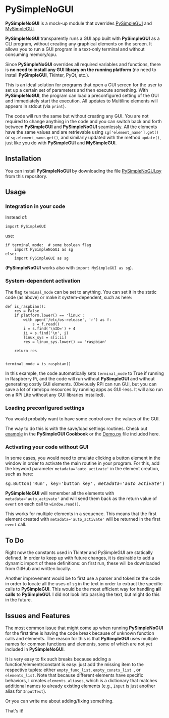 # PySimpleNoGUI
**PySimpleNoGUI** is a mock-up module that overrides [PySimpleGUI](https://github.com/PySimpleGUI/PySimpleGUI) and [MySimpleGUI](https://github.com/salabim/MySimpleGUI).

**PySimpleNoGUI** transparently runs a GUI app built with **PySimpleGUI** as a CLI program, without creating any graphical elements on the screen. It allows you to run a GUI program in a text-only terminal and without consuming memory/cpu. 

Since **PySimpleNoGUI** overrides all required variables and functions, there is **no need to install any GUI library on the running platform** (no need to install **PySimpleGUI**, Tkinter, PyQt, etc.).

This is an ideal solution for programs that open a GUI screen for the user to set up a certain set of parameters and then execute something. With **PySimpleNoGUI**, the program can load a preconfigured setting of the GUI and immediately start the execution. All updates to Multiline elements will appears in stdout (via `print`).

The code will run the same but without creating any GUI. You are not required to change anything in the code and you can switch back and forth between **PySimpleGUI** and **PySimpleNoGUI** seamlessly. All the elements have the same values and are retrievable using `sg['element_name'].get()` or `sg.element_name.get()`, and similarly updated with the method `update()`, just like you do with **PySimpleGUI** and **MySimpleGUI**.

## Installation
You can install **PySimpleNoGUI** by downloading the file [PySimpleNoGUI.py](https://github.com/gilbh/PySimpleNoGUI/blob/main/PySimpleNoGUI.py) from this repository.

## Usage
### Integration in your code
Instead of:
```
import PySimpleGUI
```
use:
```
if terminal_mode:  # some boolean flag
    import PySimpleNoGUI as sg
else:
    import PySimpleGUI as sg
```
(**PySimpleNoGUI** works also with `import MySimpleGUI as sg`).

### System-dependent activation
The flag `terminal_mode` can be set to anything. You can set it in the static code (as above) or make it system-dependent, such as here:

```
def is_raspbian():
    res = False
    if platform.lower() == 'linux':
        with open('/etc/os-release', 'r') as f:
            s = f.read()
        i = s.find('\nID=') + 4
        ii = s.find('\n', i)
        linux_sys = s[i:ii]
        res = linux_sys.lower() == 'raspbian'

    return res


terminal_mode = is_raspbian()
```

In this example, the code automatically sets `terminal_mode` to True if running in Raspberry Pi, and the code will run without **PySimpleGUI** and without generating costly GUI elements. (Obviously RPi can run GUI, but you can save a lot of ram/cpu resources by running apps as GUI-less. It will also run on a RPi Lite without any GUI libraries installed).

### Loading preconfigured settings
You would probably want to have some control over the values of the GUI.

The way to do this is with the save/load settings routines. Check out [example](https://pysimplegui.readthedocs.io/en/latest/cookbook/#recipe-save-and-load-program-settings) in the **PySimpleGUI Cookbook** or the [Demo.py](https://github.com/gilbh/PySimpleNoGUI/blob/main/Demo.py) file included here.


### Activating your code without GUI
In some cases, you would need to emulate clicking a button element in the window in order to activate the main routine in your program. For this, add the keyword parameter `metadata='auto_activate'` in the element creation, such as here:
<pre>
sg.Button('Run', key='button_key', <i>metadata='auto_activate'</i>)
</pre>

**PySimpleNoGUI** will remember all the elements with `metadata='auto_activate'` and will send them back as the return value of `event` on each call to `window.read()`.

This works for multiple elements in a sequence. This means that the first element created with `metadata='auto_activate'` will be returned in the first `event` call.

## To Do
Right now the constants used in Tkinter and PySimpleGUI are statically defined. In order to keep up with future changes, it is desirable to add a dynamic import of these definitions: on first run, these will be downloaded from GitHub and written locally.

Another improvement would be to first use a parser and tokenize the code in order to locate all the uses of `sg` in the text in order to extract the specific calls to **PySimpleGUI**. This would be the most efficient way for handling **all calls** to **PySimpleGUI**. I did not look into parsing the text, but might do this in the future.

## Issues and Features
The most common issue that might come up when running **PySimpleNoGUI** for the first time is having the code break because of unknown function calls and elements. The reason for this is that **PySimpleGUI** uses multiple names for common functions and elements, some of which are not yet included in **PySimpleNoGUI**.

It is very easy to fix such breaks because adding a function/element/constant is easy: just add the missing item to the respective tuples: either `empty_func_list`, `empty_consts_list `, or `elements_list`. Note that because different elements have specific behaviors, I creates `elements_aliases`, which is a dictionary that matches additional names to already existing elements (e.g., `Input` is just another alias for `InputText`).

Or you can write me about adding/fixing something.

That's it!
